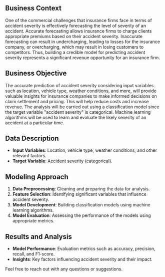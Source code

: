## Business Context
One of the commercial challenges that insurance firms face in terms of accident severity is effectively forecasting the level of severity of an accident. Accurate forecasting allows insurance firms to charge clients appropriate premiums based on their accident severity. Inaccurate forecasting can result in undercharging, leading to losses for the insurance company, or overcharging, which may result in losing customers to competitors. Thus, building a credible model for predicting accident severity represents a significant revenue opportunity for an insurance firm.

## Business Objective
The accurate prediction of accident severity considering input variables such as location, vehicle type, weather conditions, and more, will provide valuable insights for insurance companies to make informed decisions on claim settlement and pricing. This will help reduce costs and increase revenue. The analysis will be carried out using a classification model since the target variable "accident severity" is categorical. Machine learning algorithms will be used to learn and evaluate the likely severity of an accident at a particular time.

## Data Description
- **Input Variables**: Location, vehicle type, weather conditions, and other relevant factors.
- **Target Variable**: Accident severity (categorical).

## Modeling Approach
1. **Data Preprocessing**: Cleaning and preparing the data for analysis.
2. **Feature Selection**: Identifying significant variables that influence accident severity.
3. **Model Development**: Building classification models using machine learning algorithms.
4. **Model Evaluation**: Assessing the performance of the models using appropriate metrics.

## Results and Analysis
- **Model Performance**: Evaluation metrics such as accuracy, precision, recall, and F1-score.
- **Insights**: Key factors influencing accident severity and their impact.


Feel free to reach out with any questions or suggestions.
